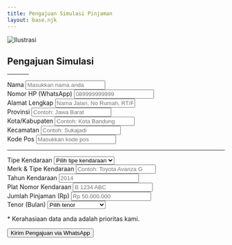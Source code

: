 ```yaml
---
title: Pengajuan Simulasi Pinjaman
layout: base.njk
---
```

<div class="container my-5">
    <div class="card p-4 p-md-5 border-0 shadow-lg">
        <div class="text-center mb-5">
            <img src="{{ '/assets/img/illustrasi-form.png' | url }}" class="img-fluid mb-4" alt="Ilustrasi" style="max-height: 200px;">
            <h2 class="fw-bold">Pengajuan Simulasi</h2>
            <hr class="mx-auto" style="width: 50px;">
        </div>
        <form id="simulasi-form">
            <div class="row">
                <div class="col-md-6 mb-3">
                    <label for="nama" class="form-label">Nama</label>
                    <input type="text" class="form-control" id="nama" placeholder="Masukkan nama anda" required>
                </div>
                <div class="col-md-6 mb-3">
                    <label for="nomorHp" class="form-label">Nomor HP (WhatsApp)</label>
                    <input type="tel" class="form-control" id="nomorHp" placeholder="089999999999" required>
                </div>
                 <div class="col-md-12 mb-3">
                    <label for="alamat" class="form-label">Alamat Lengkap</label>
                    <input type="text" class="form-control" id="alamat" placeholder="Nama Jalan, No Rumah, RT/RW..." required>
                </div>
                <div class="col-md-6 mb-3">
                    <label for="form-provinsi" class="form-label">Provinsi</label>
                    <input type="text" class="form-control" id="form-provinsi" placeholder="Contoh: Jawa Barat" required>
                </div>
                <div class="col-md-6 mb-3">
                    <label for="form-kota" class="form-label">Kota/Kabupaten</label>
                    <input type="text" class="form-control" id="form-kota" placeholder="Contoh: Kota Bandung" required>
                </div>
                 <div class="col-md-6 mb-3">
                    <label for="form-kecamatan" class="form-label">Kecamatan</label>
                    <input type="text" class="form-control" id="form-kecamatan" placeholder="Contoh: Sukajadi" required>
                </div>
                 <div class="col-md-6 mb-3">
                    <label for="form-kodepos" class="form-label">Kode Pos</label>
                    <input type="text" class="form-control" id="form-kodepos" placeholder="Masukkan kode pos">
                </div>
                <hr class="my-3">
                <div class="col-md-6 mb-3">
                    <label for="tipeKendaraan" class="form-label">Tipe Kendaraan</label>
                    <select id="tipeKendaraan" class="form-select" required>
                        <option selected disabled value="">Pilih tipe kendaraan</option>
                        <option>Mobil</option>
                        <option>Motor</option>
                    </select>
                </div>
                <div class="col-md-6 mb-3">
                    <label for="merkKendaraan" class="form-label">Merk & Tipe Kendaraan</label>
                    <input type="text" class="form-control" id="merkKendaraan" placeholder="Contoh: Toyota Avanza G" required>
                </div>
                <div class="col-md-6 mb-3">
                    <label for="tahunKendaraan" class="form-label">Tahun Kendaraan</label>
                    <input type="number" class="form-control" id="tahunKendaraan" placeholder="2014" required>
                </div>
                <div class="col-md-6 mb-3">
                    <label for="platNomor" class="form-label">Plat Nomor Kendaraan</label>
                    <input type="text" class="form-control" id="platNomor" placeholder="B 1234 ABC" required>
                </div>
                <div class="col-md-6 mb-3">
                    <label for="jumlahPinjaman" class="form-label">Jumlah Pinjaman (Rp)</label>
                    <input type="text" class="form-control" id="jumlahPinjaman" placeholder="Rp 50.000.000" required>
                </div>
                <div class="col-md-6 mb-3">
                    <label for="tenor" class="form-label">Tenor (Bulan)</label>
                    <select id="tenor" class="form-select" required>
                        <option selected disabled value="">Pilih tenor</option>
                        <option value="1">1 Bulan</option>
                        <option value="3">3 Bulan</option>
                        <option value="6">6 Bulan</option>
                        <option value="12">12 Bulan (1 Tahun)</option>
                        <option value="24">24 Bulan (2 Tahun)</option>
                        <option value="36">36 Bulan (3 Tahun)</option>
                        <option value="48">48 Bulan (4 Tahun)</option>
                        <option value="60">60 Bulan (5 Tahun)</option>
                    </select>
                </div>
            </div>
            <p class="form-text mt-3">* Kerahasiaan data anda adalah prioritas kami.</p>
            <button type="submit" class="btn btn-primary w-100 fw-bold py-3 mt-2">Kirim Pengajuan via WhatsApp</button>
        </form>
    </div>
</div>